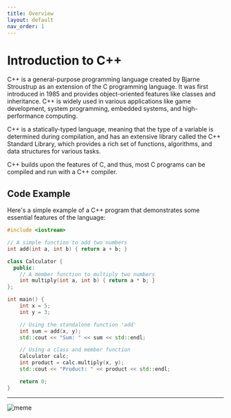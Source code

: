 ```yaml
---
title: Overview
layout: default
nav_order: 1
---
```


# Introduction to C++

C++ is a general-purpose programming language created by Bjarne Stroustrup as an
extension of the C programming language. It was first introduced in 1985 and
provides object-oriented features like classes and inheritance. C++ is widely
used in various applications like game development, system programming, embedded
systems, and high-performance computing.

C++ is a statically-typed language, meaning that the type of a variable is
determined during compilation, and has an extensive library called the C++
Standard Library, which provides a rich set of functions, algorithms, and data
structures for various tasks.

C++ builds upon the features of C, and thus, most C programs can be compiled and
run with a C++ compiler.

## Code Example

Here's a simple example of a C++ program that demonstrates some essential features of the language:

```cpp
#include <iostream>

// A simple function to add two numbers
int add(int a, int b) { return a + b; }

class Calculator {
  public:
    // A member function to multiply two numbers
    int multiply(int a, int b) { return a * b; }
};

int main() {
    int x = 5;
    int y = 3;

    // Using the standalone function 'add'
    int sum = add(x, y);
    std::cout << "Sum: " << sum << std::endl;

    // Using a class and member function
    Calculator calc;
    int product = calc.multiply(x, y);
    std::cout << "Product: " << product << std::endl;

    return 0;
}
```

---

![meme](https://img.devrant.com/devrant/rant/r_77251_3xSNn.jpg)